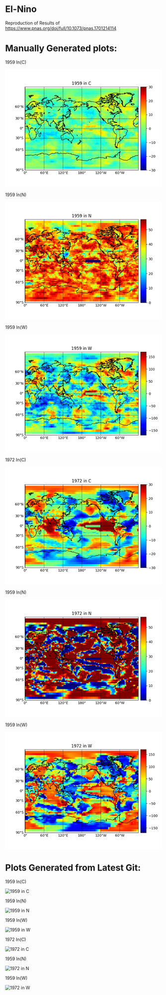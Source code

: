 # El-Nino
Reproduction of Results of https://www.pnas.org/doi/full/10.1073/pnas.1701214114

# Manually Generated plots:

1959 In(C)

![1959 in C](CNW-plots/1959%20in%20C.png)


1959 In(N)

![1959 in N](CNW-plots/1959%20in%20N.png)

1959 In(W)

![1959 in W](CNW-plots/1959%20in%20W.png)

1972 In(C)

![1972 in C](CNW-plots/1972%20in%20C.png)


1959 In(N)

![1972 in N](CNW-plots/1972%20in%20N.png)

1959 In(W)

![1972 in W](CNW-plots/1972%20in%20W.png)

# Plots Generated from Latest Git:

1959 In(C)

![1959 in C](https://jenkins.praveen.org.uk:8080/job/El%20Nino/lastSuccessfulBuild/artifact/CNW-plots/1959%20in%20C.png)


1959 In(N)

![1959 in N](https://jenkins.praveen.org.uk:8080/job/El%20Nino/lastSuccessfulBuild/artifact/CNW-plots/1959%20in%20N.png)

1959 In(W)

![1959 in W](https://jenkins.praveen.org.uk:8080/job/El%20Nino/lastSuccessfulBuild/artifact/CNW-plots/1959%20in%20W.png)

1972 In(C)

![1972 in C](https://jenkins.praveen.org.uk:8080/job/El%20Nino/lastSuccessfulBuild/artifact/CNW-plots/1972%20in%20C.png)


1959 In(N)

![1972 in N](https://jenkins.praveen.org.uk:8080/job/El%20Nino/lastSuccessfulBuild/artifact/CNW-plots/1972%20in%20N.png)

1959 In(W)

![1972 in W](https://jenkins.praveen.org.uk:8080/job/El%20Nino/lastSuccessfulBuild/artifact/CNW-plots/1972%20in%20W.png)
